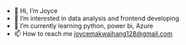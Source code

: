 - 👋 Hi, I’m Joyce
- 👀 I’m interested in data analysis and frontend developing
- 🌱 I’m currently learning python, power bi, Azure 
- 📫 How to reach me joycemakwaihang128@gmail.com

<!---
joycemak-w/joycemak-w is a ✨ special ✨ repository because its `README.md` (this file) appears on your GitHub profile.
You can click the Preview link to take a look at your changes.
--->
